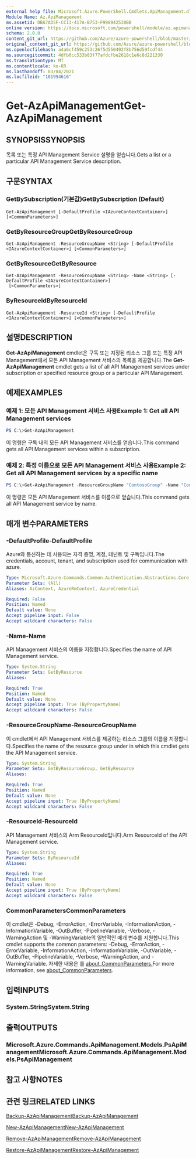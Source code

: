 ```yaml
---
external help file: Microsoft.Azure.PowerShell.Cmdlets.ApiManagement.dll-Help.xml
Module Name: Az.ApiManagement
ms.assetid: DBA7AD5F-CC13-417A-B753-F998942530BB
online version: https://docs.microsoft.com/powershell/module/az.apimanagement/get-azapimanagement
schema: 2.0.0
content_git_url: https://github.com/Azure/azure-powershell/blob/master/src/ApiManagement/ApiManagement/help/Get-AzApiManagement.md
original_content_git_url: https://github.com/Azure/azure-powershell/blob/master/src/ApiManagement/ApiManagement/help/Get-AzApiManagement.md
ms.openlocfilehash: a4a6cf459c253c26f5d550492f8b756d59fcdf44
ms.sourcegitcommit: 4dfb0cc533b83f77afdcfbe2618c1e6c8d221330
ms.translationtype: MT
ms.contentlocale: ko-KR
ms.lasthandoff: 03/04/2021
ms.locfileid: "101994616"
---
```

# <span data-ttu-id="f8dfc-101">Get-AzApiManagement</span><span class="sxs-lookup"><span data-stu-id="f8dfc-101">Get-AzApiManagement</span></span>

## <span data-ttu-id="f8dfc-102">SYNOPSIS</span><span class="sxs-lookup"><span data-stu-id="f8dfc-102">SYNOPSIS</span></span>
<span data-ttu-id="f8dfc-103">목록 또는 특정 API Management Service 설명을 얻습니다.</span><span class="sxs-lookup"><span data-stu-id="f8dfc-103">Gets a list or a particular API Management Service description.</span></span>

## <span data-ttu-id="f8dfc-104">구문</span><span class="sxs-lookup"><span data-stu-id="f8dfc-104">SYNTAX</span></span>

### <span data-ttu-id="f8dfc-105">GetBySubscription(기본값)</span><span class="sxs-lookup"><span data-stu-id="f8dfc-105">GetBySubscription (Default)</span></span>
```
Get-AzApiManagement [-DefaultProfile <IAzureContextContainer>] [<CommonParameters>]
```

### <span data-ttu-id="f8dfc-106">GetByResourceGroup</span><span class="sxs-lookup"><span data-stu-id="f8dfc-106">GetByResourceGroup</span></span>
```
Get-AzApiManagement -ResourceGroupName <String> [-DefaultProfile <IAzureContextContainer>] [<CommonParameters>]
```

### <span data-ttu-id="f8dfc-107">GetByResource</span><span class="sxs-lookup"><span data-stu-id="f8dfc-107">GetByResource</span></span>
```
Get-AzApiManagement -ResourceGroupName <String> -Name <String> [-DefaultProfile <IAzureContextContainer>]
 [<CommonParameters>]
```

### <span data-ttu-id="f8dfc-108">ByResourceId</span><span class="sxs-lookup"><span data-stu-id="f8dfc-108">ByResourceId</span></span>
```
Get-AzApiManagement -ResourceId <String> [-DefaultProfile <IAzureContextContainer>] [<CommonParameters>]
```

## <span data-ttu-id="f8dfc-109">설명</span><span class="sxs-lookup"><span data-stu-id="f8dfc-109">DESCRIPTION</span></span>
<span data-ttu-id="f8dfc-110">**Get-AzApiManagement** cmdlet은 구독 또는 지정된 리소스 그룹 또는 특정 API Management에서 모든 API Management 서비스의 목록을 제공합니다.</span><span class="sxs-lookup"><span data-stu-id="f8dfc-110">The **Get-AzApiManagement** cmdlet gets a list of all API Management services under subscription or specified resource group or a particular API Management.</span></span>

## <span data-ttu-id="f8dfc-111">예제</span><span class="sxs-lookup"><span data-stu-id="f8dfc-111">EXAMPLES</span></span>

### <span data-ttu-id="f8dfc-112">예제 1: 모든 API Management 서비스 사용</span><span class="sxs-lookup"><span data-stu-id="f8dfc-112">Example 1: Get all API Management services</span></span>
```powershell
PS C:\>Get-AzApiManagement
```

<span data-ttu-id="f8dfc-113">이 명령은 구독 내의 모든 API Management 서비스를 얻습니다.</span><span class="sxs-lookup"><span data-stu-id="f8dfc-113">This command gets all API Management services within a subscription.</span></span>

### <span data-ttu-id="f8dfc-114">예제 2: 특정 이름으로 모든 API Management 서비스 사용</span><span class="sxs-lookup"><span data-stu-id="f8dfc-114">Example 2: Get all API Management services by a specific name</span></span>
```powershell
PS C:\>Get-AzApiManagement -ResourceGroupName "ContosoGroup" -Name "ContosoApi"
```

<span data-ttu-id="f8dfc-115">이 명령은 모든 API Management 서비스를 이름으로 얻습니다.</span><span class="sxs-lookup"><span data-stu-id="f8dfc-115">This command gets all API Management service by name.</span></span>

## <span data-ttu-id="f8dfc-116">매개 변수</span><span class="sxs-lookup"><span data-stu-id="f8dfc-116">PARAMETERS</span></span>

### <span data-ttu-id="f8dfc-117">-DefaultProfile</span><span class="sxs-lookup"><span data-stu-id="f8dfc-117">-DefaultProfile</span></span>
<span data-ttu-id="f8dfc-118">Azure와 통신하는 데 사용되는 자격 증명, 계정, 테넌트 및 구독입니다.</span><span class="sxs-lookup"><span data-stu-id="f8dfc-118">The credentials, account, tenant, and subscription used for communication with azure.</span></span>

```yaml
Type: Microsoft.Azure.Commands.Common.Authentication.Abstractions.Core.IAzureContextContainer
Parameter Sets: (All)
Aliases: AzContext, AzureRmContext, AzureCredential

Required: False
Position: Named
Default value: None
Accept pipeline input: False
Accept wildcard characters: False
```

### <span data-ttu-id="f8dfc-119">-Name</span><span class="sxs-lookup"><span data-stu-id="f8dfc-119">-Name</span></span>
<span data-ttu-id="f8dfc-120">API Management 서비스의 이름을 지정합니다.</span><span class="sxs-lookup"><span data-stu-id="f8dfc-120">Specifies the name of API Management service.</span></span>

```yaml
Type: System.String
Parameter Sets: GetByResource
Aliases:

Required: True
Position: Named
Default value: None
Accept pipeline input: True (ByPropertyName)
Accept wildcard characters: False
```

### <span data-ttu-id="f8dfc-121">-ResourceGroupName</span><span class="sxs-lookup"><span data-stu-id="f8dfc-121">-ResourceGroupName</span></span>
<span data-ttu-id="f8dfc-122">이 cmdlet에서 API Management 서비스를 제공하는 리소스 그룹의 이름을 지정합니다.</span><span class="sxs-lookup"><span data-stu-id="f8dfc-122">Specifies the name of the resource group under in which this cmdlet gets the API Management service.</span></span>

```yaml
Type: System.String
Parameter Sets: GetByResourceGroup, GetByResource
Aliases:

Required: True
Position: Named
Default value: None
Accept pipeline input: True (ByPropertyName)
Accept wildcard characters: False
```

### <span data-ttu-id="f8dfc-123">-ResourceId</span><span class="sxs-lookup"><span data-stu-id="f8dfc-123">-ResourceId</span></span>
<span data-ttu-id="f8dfc-124">API Management 서비스의 Arm ResourceId입니다.</span><span class="sxs-lookup"><span data-stu-id="f8dfc-124">Arm ResourceId of the API Management service.</span></span>

```yaml
Type: System.String
Parameter Sets: ByResourceId
Aliases:

Required: True
Position: Named
Default value: None
Accept pipeline input: True (ByPropertyName)
Accept wildcard characters: False
```

### <span data-ttu-id="f8dfc-125">CommonParameters</span><span class="sxs-lookup"><span data-stu-id="f8dfc-125">CommonParameters</span></span>
<span data-ttu-id="f8dfc-126">이 cmdlet은 -Debug, -ErrorAction, -ErrorVariable, -InformationAction, -InformationVariable, -OutBuffer, -PipelineVariable, -Verbose, -WarningAction 및 -WarningVariable의 일반적인 매개 변수를 지원합니다.</span><span class="sxs-lookup"><span data-stu-id="f8dfc-126">This cmdlet supports the common parameters: -Debug, -ErrorAction, -ErrorVariable, -InformationAction, -InformationVariable, -OutVariable, -OutBuffer, -PipelineVariable, -Verbose, -WarningAction, and -WarningVariable.</span></span> <span data-ttu-id="f8dfc-127">자세한 내용은 를 [about_CommonParameters.](http://go.microsoft.com/fwlink/?LinkID=113216)</span><span class="sxs-lookup"><span data-stu-id="f8dfc-127">For more information, see [about_CommonParameters](http://go.microsoft.com/fwlink/?LinkID=113216).</span></span>

## <span data-ttu-id="f8dfc-128">입력</span><span class="sxs-lookup"><span data-stu-id="f8dfc-128">INPUTS</span></span>

### <span data-ttu-id="f8dfc-129">System.String</span><span class="sxs-lookup"><span data-stu-id="f8dfc-129">System.String</span></span>

## <span data-ttu-id="f8dfc-130">출력</span><span class="sxs-lookup"><span data-stu-id="f8dfc-130">OUTPUTS</span></span>

### <span data-ttu-id="f8dfc-131">Microsoft.Azure.Commands.ApiManagement.Models.PsApiManagement</span><span class="sxs-lookup"><span data-stu-id="f8dfc-131">Microsoft.Azure.Commands.ApiManagement.Models.PsApiManagement</span></span>

## <span data-ttu-id="f8dfc-132">참고 사항</span><span class="sxs-lookup"><span data-stu-id="f8dfc-132">NOTES</span></span>

## <span data-ttu-id="f8dfc-133">관련 링크</span><span class="sxs-lookup"><span data-stu-id="f8dfc-133">RELATED LINKS</span></span>

[<span data-ttu-id="f8dfc-134">Backup-AzApiManagement</span><span class="sxs-lookup"><span data-stu-id="f8dfc-134">Backup-AzApiManagement</span></span>](./Backup-AzApiManagement.md)

[<span data-ttu-id="f8dfc-135">New-AzApiManagement</span><span class="sxs-lookup"><span data-stu-id="f8dfc-135">New-AzApiManagement</span></span>](./New-AzApiManagement.md)

[<span data-ttu-id="f8dfc-136">Remove-AzApiManagement</span><span class="sxs-lookup"><span data-stu-id="f8dfc-136">Remove-AzApiManagement</span></span>](./Remove-AzApiManagement.md)

[<span data-ttu-id="f8dfc-137">Restore-AzApiManagement</span><span class="sxs-lookup"><span data-stu-id="f8dfc-137">Restore-AzApiManagement</span></span>](./Restore-AzApiManagement.md)


